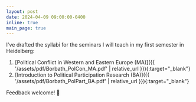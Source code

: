 ```yaml
---
layout: post
date: 2024-04-09 09:00:00-0400
inline: true
main_page: true
---
```


I've drafted the syllabi for the seminars I will teach in my first semester in Heidelberg:

1. [Political Conflict in Western and Eastern Europe (MA)]({{ '/assets/pdf/Borbath_PolCon_MA.pdf' | relative_url }}){:target="_blank"}
2. [Introduction to Political Participation Research (BA)]({{ '/assets/pdf/Borbath_PolPart_BA.pdf' | relative_url }}){:target="_blank"}

Feedback welcome! 🧐

